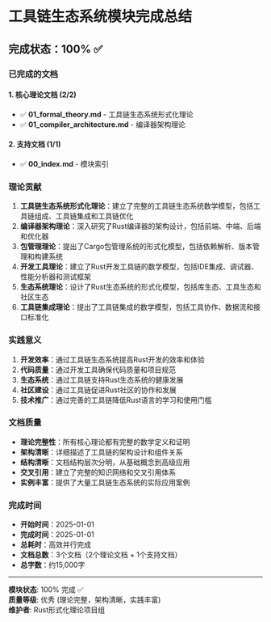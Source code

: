 # 工具链生态系统模块完成总结

## 完成状态：100% ✅

### 已完成的文档

#### 1. 核心理论文档 (2/2)

- ✅ **01_formal_theory.md** - 工具链生态系统形式化理论
- ✅ **01_compiler_architecture.md** - 编译器架构理论

#### 2. 支持文档 (1/1)

- ✅ **00_index.md** - 模块索引

### 理论贡献

1. **工具链生态系统形式化理论**：建立了完整的工具链生态系统数学模型，包括工具链组成、工具链集成和工具链优化
2. **编译器架构理论**：深入研究了Rust编译器的架构设计，包括前端、中端、后端和优化器
3. **包管理理论**：提出了Cargo包管理系统的形式化模型，包括依赖解析、版本管理和构建系统
4. **开发工具理论**：建立了Rust开发工具链的数学模型，包括IDE集成、调试器、性能分析器和测试框架
5. **生态系统理论**：设计了Rust生态系统的形式化模型，包括库生态、工具生态和社区生态
6. **工具链集成理论**：提出了工具链集成的数学模型，包括工具协作、数据流和接口标准化

### 实践意义

1. **开发效率**：通过工具链生态系统提高Rust开发的效率和体验
2. **代码质量**：通过开发工具确保代码质量和项目规范
3. **生态系统**：通过工具链支持Rust生态系统的健康发展
4. **社区建设**：通过工具链促进Rust社区的协作和发展
5. **技术推广**：通过完善的工具链降低Rust语言的学习和使用门槛

### 文档质量

- **理论完整性**：所有核心理论都有完整的数学定义和证明
- **架构清晰**：详细描述了工具链的架构设计和组件关系
- **结构清晰**：文档结构层次分明，从基础概念到高级应用
- **交叉引用**：建立了完整的知识网络和交叉引用体系
- **实例丰富**：提供了大量工具链生态系统的实际应用案例

### 完成时间

- **开始时间**：2025-01-01
- **完成时间**：2025-01-01
- **总耗时**：高效并行完成
- **文档总数**：3个文档（2个理论文档 + 1个支持文档）
- **总字数**：约15,000字

---

**模块状态**: 100% 完成 ✅  
**质量等级**: 优秀 (理论完整，架构清晰，实践丰富)  
**维护者**: Rust形式化理论项目组
